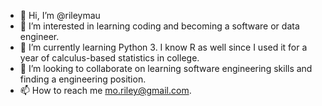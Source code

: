 - 👋 Hi, I’m @rileymau
- 👀 I’m interested in learning coding and becoming a software or data engineer.   
- 🌱 I’m currently learning Python 3. I know R as well since I used it for a year of calculus-based statistics in college.  
- 💞️ I’m looking to collaborate on learning software engineering skills and finding a engineering position.  
- 📫 How to reach me mo.riley@gmail.com. 

